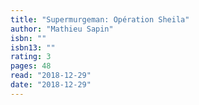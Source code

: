 ```yaml
---
title: "Supermurgeman: Opération Sheila"
author: "Mathieu Sapin"
isbn: ""
isbn13: ""
rating: 3
pages: 48
read: "2018-12-29"
date: "2018-12-29"
---
```


